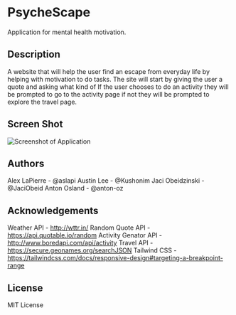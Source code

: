 # PsycheScape
Application for mental health motivation. 

## Description
A website that will help the user find an escape from everyday life by helping with motivation to do tasks. The site will start by giving the user a quote and asking what kind of  If the user chooses to do an activity they will be prompted to go to the activity page if not they will be prompted to explore the travel page. 

## Screen Shot
![Screenshot of Application](./assets/images/demoscreenshot.png)

## Authors
Alex LaPierre - @aslapi
Austin Lee - @Kushonim
Jaci Obeidzinski - @JaciObeid
Anton Osland - @anton-oz 

## Acknowledgements
Weather API - http://wttr.in/
Random Quote API - https://api.quotable.io/random
Activity Genator API - http://www.boredapi.com/api/activity
Travel API - https://secure.geonames.org/searchJSON
Tailwind CSS - https://tailwindcss.com/docs/responsive-design#targeting-a-breakpoint-range

## License
MIT License
